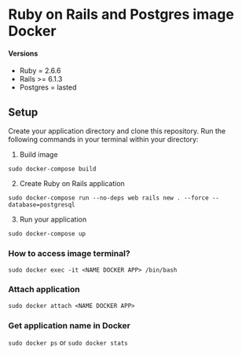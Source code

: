 # Ruby on Rails and Postgres image Docker

#### Versions
- Ruby = 2.6.6
- Rails >= 6.1.3
- Postgres = lasted

## Setup

Create your application directory and clone this repository. 
Run the following commands in your terminal within your directory: 

1. Build image

`sudo docker-compose build`

2. Create Ruby on Rails application
 
 `sudo docker-compose run --no-deps web rails new . --force --database=postgresql`
 
3. Run your application

`sudo docker-compose up`

### How to access image terminal?

`sudo docker exec -it <NAME DOCKER APP> /bin/bash`

### Attach application

`sudo docker attach <NAME DOCKER APP>`

### Get application name in Docker

`sudo docker ps` or `sudo docker stats`
